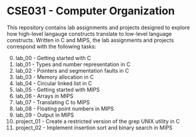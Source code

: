 # CSE031 - Computer Organization

This repository contains lab assignments and projects designed to explore how high-level langauge constructs translate to low-level language constructs. Written in C and MIPS, the lab assignments and projects correspond with the following tasks:

0. lab_00 - Getting started with C
1. lab_01 - Types and number representation in C
2. lab_02 - Pointers and segmentation faults in C
3. lab_03 - Memory allocation in C
4. lab_04 - Circular linked list in C
5. lab_05 - Getting started with MIPS
6. lab_06 - Arrays in MIPS
7. lab_07 - Translating C to MIPS
8. lab_08 - Floating point numbers in MIPS
9. lab_09 - Output in MIPS
10. project_01 - Create a restricted version of the grep UNIX utility in C
11. project_02 - Implement insertion sort and binary search in MIPS
